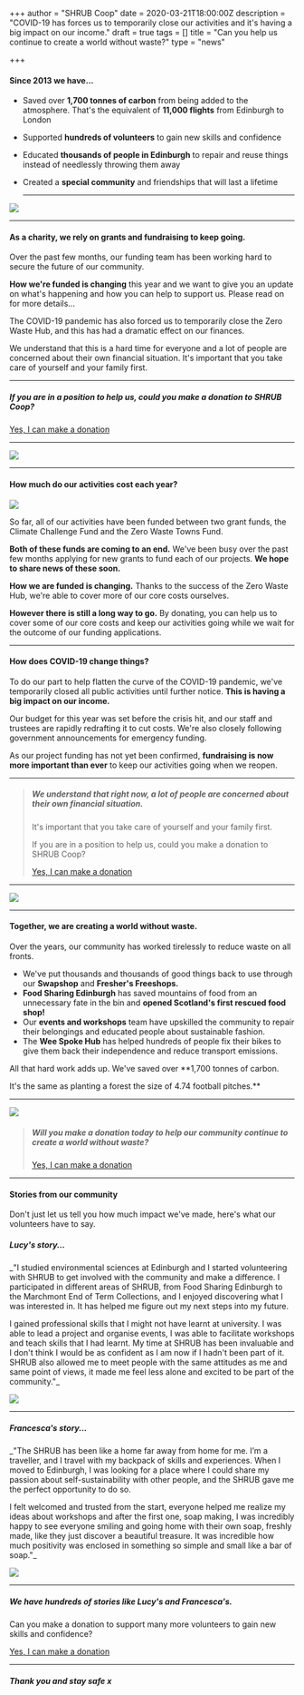 +++
author = "SHRUB Coop"
date = 2020-03-21T18:00:00Z
description = "COVID-19 has forces us to temporarily close our activities and it's having a big impact on our income."
draft = true
tags = []
title = "Can you help us continue to create a world without waste?"
type = "news"

+++
#### Since 2013 we have...

* Saved over **1,700 tonnes of carbon** from being added to the atmosphere. That's the equivalent of **11,000 flights** from Edinburgh to London

* Supported **hundreds of volunteers** to gain new skills and confidence

* Educated **thousands of people in Edinburgh** to repair and reuse things instead of needlessly throwing them away

* Created a **special community** and friendships that will last a lifetime

  ***

![](https://res.cloudinary.com/shrub-co-op/image/upload/v1584846944/shrubcoop.org/media/funding_newsletter_1a_bivgmo.png)

***

#### As a charity, we rely on grants and fundraising to keep going.

Over the past few months, our funding team has been working hard to secure the future of our community.

**How we're funded is changing** this year and we want to give you an update on what's happening and how you can help to support us. Please read on for more details...

The COVID-19 pandemic has also forced us to temporarily close the Zero Waste Hub, and this has had a dramatic effect on our finances.

We understand that this is a hard time for everyone and a lot of people are concerned about their own financial situation. It's important that you take care of yourself and your family first.

***

##### If you are in a position to help us, could you make a donation to SHRUB Coop?

[Yes, I can make a donation](https://www.paypal.com/cgi-bin/webscr?cmd=_s-xclick&hosted_button_id=E5ZKXP5TEKE76&source=url)

***

![](https://res.cloudinary.com/shrub-co-op/image/upload/v1584847046/shrubcoop.org/media/funding_newsletter_1b_sigegk.png)

***

#### How much do our activities cost each year?

![](https://res.cloudinary.com/shrub-co-op/image/upload/v1584846403/shrubcoop.org/media/project_costs_combined_petqmj.png)

So far, all of our activities have been funded between two grant funds, the Climate Challenge Fund and the Zero Waste Towns Fund.  
  
**Both of these funds are coming to an end.** We've been busy over the past few months applying for new grants to fund each of our projects. **We hope to share news of these soon.**  
  
**How we are funded is changing.** Thanks to the success of the Zero Waste Hub, we're able to cover more of our core costs ourselves.  
  
**However there is still a long way to go.** By donating, you can help us to cover some of our core costs and keep our activities going while we wait for the outcome of our funding applications.

***

#### How does COVID-19 change things?

To do our part to help flatten the curve of the COVID-19 pandemic, we've temporarily closed all public activities until further notice. **This is having a big impact on our income.**  
  
Our budget for this year was set before the crisis hit, and our staff and trustees are rapidly redrafting it to cut costs. We're also closely following government announcements for emergency funding.  
  
As our project funding has not yet been confirmed, **fundraising is now more important than ever** to keep our activities going when we reopen.

***

> ##### We understand that right now, a lot of people are concerned about their own financial situation.  
>   
> It's important that you take care of yourself and your family first.  
>   
> If you are in a position to help us, could you make a donation to SHRUB Coop?
>
> [Yes, I can make a donation](https://www.paypal.com/cgi-bin/webscr?cmd=_s-xclick&hosted_button_id=E5ZKXP5TEKE76&source=url)

***

![](https://res.cloudinary.com/shrub-co-op/image/upload/v1584847085/shrubcoop.org/media/funding_newsletter_2a_bubqc7.png)

***

#### Together, we are creating a world without waste.

Over the years, our community has worked tirelessly to reduce waste on all fronts.

* We've put thousands and thousands of good things back to use through our **Swapshop** and **Fresher's Freeshops.**
* **Food Sharing Edinburgh** has saved mountains of food from an unnecessary fate in the bin and **opened Scotland's first rescued food shop!**
* Our **events and workshops** team have upskilled the community to repair their belongings and educated people about sustainable fashion.
* The **Wee Spoke Hub** has helped hundreds of people fix their bikes to give them back their independence and reduce transport emissions.

All that hard work adds up. We've saved over **1,700 tonnes of carbon.  
  
It's the same as planting a forest the size of 4.74 football pitches.**

***

![](https://res.cloudinary.com/shrub-co-op/image/upload/v1584847105/shrubcoop.org/media/funding_newsletter_2b_t80q2y.png)

> ##### Will you make a donation today to help our community continue to create a world without waste?
>
> [Yes, I can make a donation](https://www.paypal.com/cgi-bin/webscr?cmd=_s-xclick&hosted_button_id=E5ZKXP5TEKE76&source=url)

***

#### Stories from our community

Don't just let us tell you how much impact we've made, here's what our volunteers have to say.

##### Lucy's story...

_"I studied environmental sciences at Edinburgh and I started volunteering with SHRUB to get involved with the community and make a difference. I participated in different areas of SHRUB, from Food Sharing Edinburgh to the Marchmont End of Term Collections, and I enjoyed discovering what I was interested in. It has helped me figure out my next steps into my future.  
  
I gained professional skills that I might not have learnt at university. I was able to lead a project and organise events, I was able to facilitate workshops and teach skills that I had learnt. My time at SHRUB has been invaluable and I don't think I would be as confident as I am now if I hadn't been part of it. SHRUB also allowed me to meet people with the same attitudes as me and same point of views, it made me feel less alone and excited to be part of the community."_

![](https://res.cloudinary.com/shrub-co-op/image/upload/v1584845238/shrubcoop.org/media/unnamed_2_wz0rm0.jpg)

***

##### Francesca's story...

_"The SHRUB has been like a home far away from home for me. I’m a traveller, and I travel with my backpack of skills and experiences. When I moved to Edinburgh, I was looking for a place where I could share my passion about self-sustainability with other people, and the SHRUB gave me the perfect opportunity to do so.  
  
I felt welcomed and trusted from the start, everyone helped me realize my ideas about workshops and after the first one, soap making, I was incredibly happy to see everyone smiling and going home with their own soap, freshly made, like they just discover a beautiful treasure. It was incredible how much positivity was enclosed in something so simple and small like a bar of soap."_

![](https://res.cloudinary.com/shrub-co-op/image/upload/v1584845256/shrubcoop.org/media/unnamed_3_sipq0x.jpg)

***

##### We have hundreds of stories like Lucy's and Francesca's.  
  
Can you make a donation to support many more volunteers to gain new skills and confidence?

[Yes, I can make a donation](https://www.paypal.com/cgi-bin/webscr?cmd=_s-xclick&hosted_button_id=E5ZKXP5TEKE76&source=url)

***

##### Thank you and stay safe x